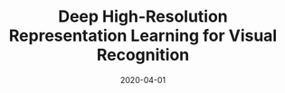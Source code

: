 ---
title: "Deep High-Resolution Representation Learning for Visual Recognition"
collection: journals
permalink: /publication/Deep_High
date: 2020-04-01
year: "2020"
venue: "IEEE TPAMI"
city: 
state: ""
thumbnail: "Deep_High.png"
teaser :
authors: "Jingdong Wang, Ke Sun, Tianheng Cheng, Borui Jiang, Chaorui Deng, Yang Zhao, Dong Liu, Yadong Mu, Mingkui Tan, Xinggang Wang, Wenyu Liu, Bin Xiao"
bibtex: Deep_High.txt
uri: Deep_High.pdf
arxiv: https://arxiv.org/abs/1908.07919
project: 
source: https://github.com/HRNet
poster: 
data: 
---